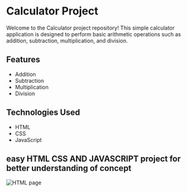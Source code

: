 # Calculator Project

Welcome to the Calculator project repository! This simple calculator application is designed to perform basic arithmetic operations such as addition, subtraction, multiplication, and division.

## Features

- Addition
- Subtraction
- Multiplication
- Division

## Technologies Used

- HTML
- CSS
- JavaScript
## easy HTML CSS AND JAVASCRIPT project  for better understanding of concept
![HTML page](https://github.com/Roobis-c/mini-project-calculator/assets/143057190/25cb0ba4-f9c2-4b09-b765-fa0e85620981)

